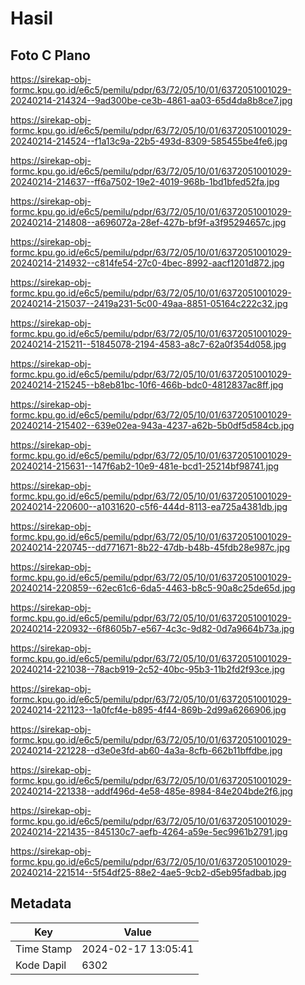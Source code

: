 # Hasil

## Foto C Plano

https://sirekap-obj-formc.kpu.go.id/e6c5/pemilu/pdpr/63/72/05/10/01/6372051001029-20240214-214324--9ad300be-ce3b-4861-aa03-65d4da8b8ce7.jpg

https://sirekap-obj-formc.kpu.go.id/e6c5/pemilu/pdpr/63/72/05/10/01/6372051001029-20240214-214524--f1a13c9a-22b5-493d-8309-585455be4fe6.jpg

https://sirekap-obj-formc.kpu.go.id/e6c5/pemilu/pdpr/63/72/05/10/01/6372051001029-20240214-214637--ff6a7502-19e2-4019-968b-1bd1bfed52fa.jpg

https://sirekap-obj-formc.kpu.go.id/e6c5/pemilu/pdpr/63/72/05/10/01/6372051001029-20240214-214808--a696072a-28ef-427b-bf9f-a3f95294657c.jpg

https://sirekap-obj-formc.kpu.go.id/e6c5/pemilu/pdpr/63/72/05/10/01/6372051001029-20240214-214932--c814fe54-27c0-4bec-8992-aacf1201d872.jpg

https://sirekap-obj-formc.kpu.go.id/e6c5/pemilu/pdpr/63/72/05/10/01/6372051001029-20240214-215037--2419a231-5c00-49aa-8851-05164c222c32.jpg

https://sirekap-obj-formc.kpu.go.id/e6c5/pemilu/pdpr/63/72/05/10/01/6372051001029-20240214-215211--51845078-2194-4583-a8c7-62a0f354d058.jpg

https://sirekap-obj-formc.kpu.go.id/e6c5/pemilu/pdpr/63/72/05/10/01/6372051001029-20240214-215245--b8eb81bc-10f6-466b-bdc0-4812837ac8ff.jpg

https://sirekap-obj-formc.kpu.go.id/e6c5/pemilu/pdpr/63/72/05/10/01/6372051001029-20240214-215402--639e02ea-943a-4237-a62b-5b0df5d584cb.jpg

https://sirekap-obj-formc.kpu.go.id/e6c5/pemilu/pdpr/63/72/05/10/01/6372051001029-20240214-215631--147f6ab2-10e9-481e-bcd1-25214bf98741.jpg

https://sirekap-obj-formc.kpu.go.id/e6c5/pemilu/pdpr/63/72/05/10/01/6372051001029-20240214-220600--a1031620-c5f6-444d-8113-ea725a4381db.jpg

https://sirekap-obj-formc.kpu.go.id/e6c5/pemilu/pdpr/63/72/05/10/01/6372051001029-20240214-220745--dd771671-8b22-47db-b48b-45fdb28e987c.jpg

https://sirekap-obj-formc.kpu.go.id/e6c5/pemilu/pdpr/63/72/05/10/01/6372051001029-20240214-220859--62ec61c6-6da5-4463-b8c5-90a8c25de65d.jpg

https://sirekap-obj-formc.kpu.go.id/e6c5/pemilu/pdpr/63/72/05/10/01/6372051001029-20240214-220932--6f8605b7-e567-4c3c-9d82-0d7a9664b73a.jpg

https://sirekap-obj-formc.kpu.go.id/e6c5/pemilu/pdpr/63/72/05/10/01/6372051001029-20240214-221038--78acb919-2c52-40bc-95b3-11b2fd2f93ce.jpg

https://sirekap-obj-formc.kpu.go.id/e6c5/pemilu/pdpr/63/72/05/10/01/6372051001029-20240214-221123--1a0fcf4e-b895-4f44-869b-2d99a6266906.jpg

https://sirekap-obj-formc.kpu.go.id/e6c5/pemilu/pdpr/63/72/05/10/01/6372051001029-20240214-221228--d3e0e3fd-ab60-4a3a-8cfb-662b11bffdbe.jpg

https://sirekap-obj-formc.kpu.go.id/e6c5/pemilu/pdpr/63/72/05/10/01/6372051001029-20240214-221338--addf496d-4e58-485e-8984-84e204bde2f6.jpg

https://sirekap-obj-formc.kpu.go.id/e6c5/pemilu/pdpr/63/72/05/10/01/6372051001029-20240214-221435--845130c7-aefb-4264-a59e-5ec9961b2791.jpg

https://sirekap-obj-formc.kpu.go.id/e6c5/pemilu/pdpr/63/72/05/10/01/6372051001029-20240214-221514--5f54df25-88e2-4ae5-9cb2-d5eb95fadbab.jpg


## Metadata

| Key        | Value               |
| ---------- | ------------------- |
| Time Stamp | 2024-02-17 13:05:41 |
| Kode Dapil | 6302                |



